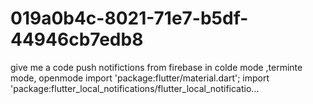 # 019a0b4c-8021-71e7-b5df-44946cb7edb8
give me a code  push notifictions from firebase in colde mode ,terminte mode, openmode  import 'package:flutter/material.dart'; import 'package:flutter_local_notifications/flutter_local_notificatio...
